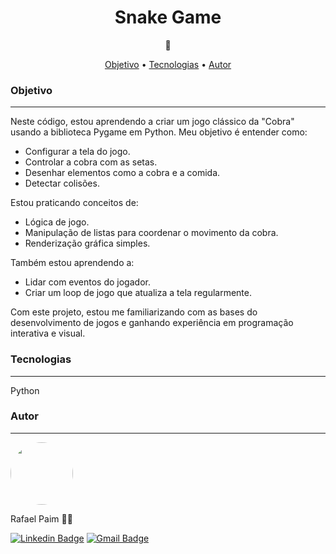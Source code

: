 <h1 align="center">Snake Game</h1>

<p align="center">🐍</p>

<p align="center">
 <a href="#objetivo">Objetivo</a> •
 <a href="#tecnologias">Tecnologias</a> • 
 <a href="#autor">Autor</a>
</p>


### Objetivo
---
Neste código, estou aprendendo a criar um jogo clássico da "Cobra" usando a biblioteca Pygame em Python. Meu objetivo é entender como:
- Configurar a tela do jogo.
- Controlar a cobra com as setas.
- Desenhar elementos como a cobra e a comida.
- Detectar colisões.

Estou praticando conceitos de:
- Lógica de jogo.
- Manipulação de listas para coordenar o movimento da cobra.
- Renderização gráfica simples.

Também estou aprendendo a:
- Lidar com eventos do jogador.
- Criar um loop de jogo que atualiza a tela regularmente.

Com este projeto, estou me familiarizando com as bases do desenvolvimento de jogos e ganhando experiência em programação interativa e visual.

### Tecnologias
---

Python

### Autor
---


 <img style="border-radius: 50%;" src="https://avatars.githubusercontent.com/u/91858793?v=4" width="100px;" alt=""/>
 <br />

Rafael Paim 👋🏽

[![Linkedin Badge](https://img.shields.io/badge/-Rafael-blue?style=flat-square&logo=Linkedin&logoColor=white&link=https://www.linkedin.com/in/rafael-paim-78274113b/)](https://www.linkedin.com/in/rafael-paim-78274113b/) 
[![Gmail Badge](https://img.shields.io/badge/-rafapaim92@gmail.com-c14438?style=flat-square&logo=Gmail&logoColor=white&link=mailto:rafapaim92@gmail.com)](mailto:rafapaim92@gmail.com)
